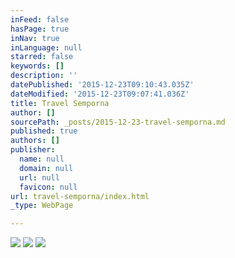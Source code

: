 ```yaml
---
inFeed: false
hasPage: true
inNav: true
inLanguage: null
starred: false
keywords: []
description: ''
datePublished: '2015-12-23T09:10:43.035Z'
dateModified: '2015-12-23T09:07:41.036Z'
title: Travel Semporna
author: []
sourcePath: _posts/2015-12-23-travel-semporna.md
published: true
authors: []
publisher:
  name: null
  domain: null
  url: null
  favicon: null
url: travel-semporna/index.html
_type: WebPage

---
```

![](https://the-grid-user-content.s3-us-west-2.amazonaws.com/d02f2db5-ade9-4d37-bc34-b7ce87e1d730.jpg)
![](https://the-grid-user-content.s3-us-west-2.amazonaws.com/35fdb50a-647d-4f3a-b9b1-fbbf5104650a.jpg)
![](https://the-grid-user-content.s3-us-west-2.amazonaws.com/adc95090-b5ab-4b1e-b46f-0567dc9b9b06.jpg)